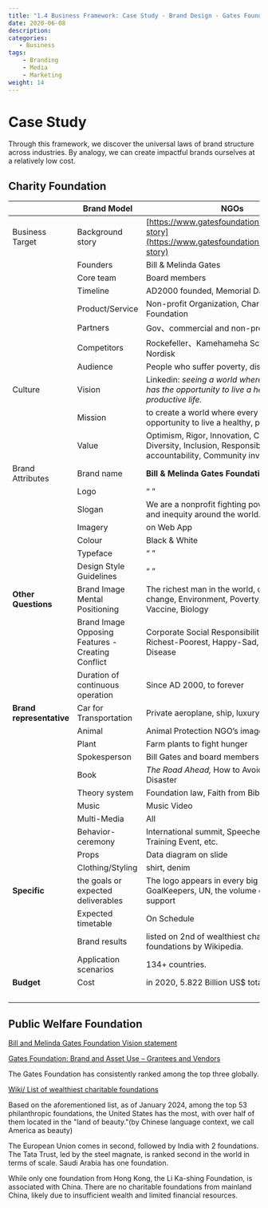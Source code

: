 ```yaml
---
title: "1.4 Business Framework: Case Study - Brand Design - Gates Foundation"
date: 2020-06-08
description:
categories:
   - Business
tags:
    - Branding
    - Media
    - Marketing
weight: 14
---
```


# Case Study

Through this framework, we discover the universal laws of brand structure across industries. By analogy, we can create impactful brands ourselves at a relatively low cost.

## Charity Foundation

| | **Brand Model** | **NGOs** |
| --- | --- | --- |
| Business Target | Background story | [https://www.gatesfoundation.org/about/our-story](https://www.gatesfoundation.org/about/our-story) |
| | Founders | Bill & Melinda Gates |
| | Core team | Board members |
| | Timeline | AD2000 founded, Memorial Days |
| | Product/Service | Non-profit Organization, Charitable Foundation |
| | Partners | Gov、commercial and non-profits Org. |
| | Competitors | Rockefeller、Kamehameha Schools、Novo Nordisk |
| | Audience | People who suffer poverty, disease, inequity |
| Culture | Vision | Linkedin: *seeing a world where every person has the opportunity to live a healthy, productive life.* |
| | Mission | to create a world where every person has the opportunity to live a healthy, productive life. |
| | Value | Optimism, Rigor, Innovation, Collaboration, Diversity, Inclusion, Responsibility and accountability, Community involvement. |
| Brand Attributes | Brand name | **Bill & Melinda Gates Foundation** |
| | Logo | “ ” |
| | Slogan | We are a nonprofit fighting poverty, disease, and inequity around the world. |
| | Imagery | on Web App |
| | Colour | Black & White |
| | Typeface | “ ” |
| | Design Style Guidelines | “ ” |
| **Other Questions** | Brand Image Mental Positioning | The richest man in the world, charity, Climate change, Environment, Poverty, Disease, Vaccine, Biology |
| | Brand Image Opposing Features - Creating Conflict | Corporate Social Responsibility Report. Richest-Poorest, Happy-Sad, Healthy- Disease |
| | Duration of continuous operation | Since AD 2000, to forever |
| **Brand representative** | Car for Transportation | Private aeroplane, ship, luxury car collection |
| | Animal | Animal Protection NGO’s image |
| | Plant | Farm plants to fight hunger |
| | Spokesperson | Bill Gates and board members |
| | Book | *The Road Ahead,* How to Avoid a Climate Disaster |
| | Theory system | Foundation law, Faith from Bible |
| | Music | Music Video |
| | Multi-Media | All |
| | Behavior-ceremony | International summit, Speeches, Workshop, Training Event, etc. |
| | Props | Data diagram on slide |
| | Clothing/Styling | shirt, denim |
| **Specific** | the goals or expected deliverables | The logo appears in every big events such as GoalKeepers, UN, the volume of the financial support |
| | Expected timetable | On Schedule |
| | Brand results | listed on 2nd of wealthiest charitable foundations by Wikipedia. |
| | Application scenarios | 134+ countries. |
| **Budget** | Cost | in 2020, 5.822 Billion US$ totally |
| | | |

## Public Welfare Foundation

[Bill and Melinda Gates Foundation Vision statement](https://mission-statement.com/bill-melinda-gates-foundation/#Bill_and_Melinda_Gates_Foundation_Vision_statement)

[Gates Foundation: Brand and Asset Use – Grantees and Vendors](https://docs.gatesfoundation.org/Documents/GATES_Brand_Guidelines-Grantees_and_Vendors.pdf)

The Gates Foundation has consistently ranked among the top three globally.

[Wiki/ List of wealthiest charitable foundations](https://en.wikipedia.org/wiki/List_of_wealthiest_charitable_foundations)

Based on the aforementioned list, as of January 2024, among the top 53 philanthropic foundations, the United States has the most, with over half of them located in the "land of beauty."(by Chinese language context, we call America as beauty)

The European Union comes in second, followed by India with 2 foundations. The Tata Trust, led by the steel magnate, is ranked second in the world in terms of scale. Saudi Arabia has one foundation.

While only one foundation from Hong Kong, the Li Ka-shing Foundation, is associated with China. There are no charitable foundations from mainland China, likely due to insufficient wealth and limited financial resources.